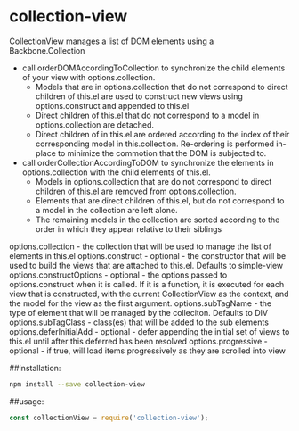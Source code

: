# collection-view
CollectionView manages a list of DOM elements using a Backbone.Collection
 - call orderDOMAccordingToCollection to synchronize the child elements of your view with options.collection.
   - Models that are in options.collection that do not correspond to direct children of this.el are used to construct new views using options.construct and appended to this.el
   - Direct children of this.el that do not correspond to a model in options.collection are detached.
   - Direct children of in this.el are ordered according to the index of their corresponding model in this.collection.
       Re-ordering is performed in-place to minimize the commotion that the DOM is subjected to.
 - call orderCollectionAccordingToDOM to synchronize the elements in options.collection with the child elements of this.el.
   - Models in options.collection that are do not correspond to direct children of this.el are removed from options.collection.
   - Elements that are direct children of this.el, but do not correspond to a model in the collection are left alone.
   - The remaining models in the collection are sorted according to the order in which they appear relative to their siblings

options.collection - the collection that will be used to manage the list of elements in this.el
options.construct - optional - the constructor that will be used to build the views that are attached to this.el. Defaults to simple-view
options.constructOptions - optional - the options passed to options.construct when it is called. If it is a function, it is executed for each view that is constructed, with the current CollectionView as the context, and the model for the view as the first argument.
options.subTagName - the type of element that will be managed by the colleciton. Defaults to DIV
options.subTagClass - class(es) that will be added to the sub elements
options.deferInitialAdd - optional - defer appending the initial set of views to this.el until after this deferred has been resolved
options.progressive - optional - if true, will load items progressively as they are scrolled into view

##installation:
```sh
npm install --save collection-view
```

##usage:
```js
const collectionView = require('collection-view');
```
